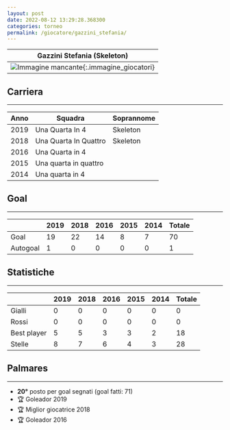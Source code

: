 ```yaml
---
layout: post
date: 2022-08-12 13:29:28.368300
categories: torneo
permalink: /giocatore/gazzini_stefania/
---
```

<link rel='stylesheets' href='./../assets/giocatori.css'>

| Gazzini Stefania (Skeleton) |
|:-----:|
| ![Immagine mancante]('./../../assets/giocatori/gazzini_stefania.png){:.immagine_giocatori} |


## Carriera
----

|Anno|Squadra|Soprannome|
|:---:|---|---|
|2019|Una Quarta In 4|Skeleton|
|2018|Una Quarta In Quattro|Skeleton|
|2016|Una Quarta in 4||
|2015|Una quarta in quattro||
|2014|Una quarta in 4||


## Goal
----

| |2019|2018|2016|2015|2014| Totale |
|---|---|---|---|---|---|---|
|Goal|19|22|14|8|7|70|
|Autogoal|1|0|0|0|0|1|


## Statistiche
----

| |2019|2018|2016|2015|2014| Totale |
|---|---|---|---|---|---|---|
|Gialli|0|0|0|0|0|0|
|Rossi|0|0|0|0|0|0|
|Best player|5|5|3|3|2|18|
|Stelle|8|7|6|4|3|28|


## Palmares
----

- **20°** posto per goal segnati (goal fatti: 71)
- 🏆 Goleador 2019
- 🏆 Miglior giocatrice 2018
- 🏆 Goleador 2016
